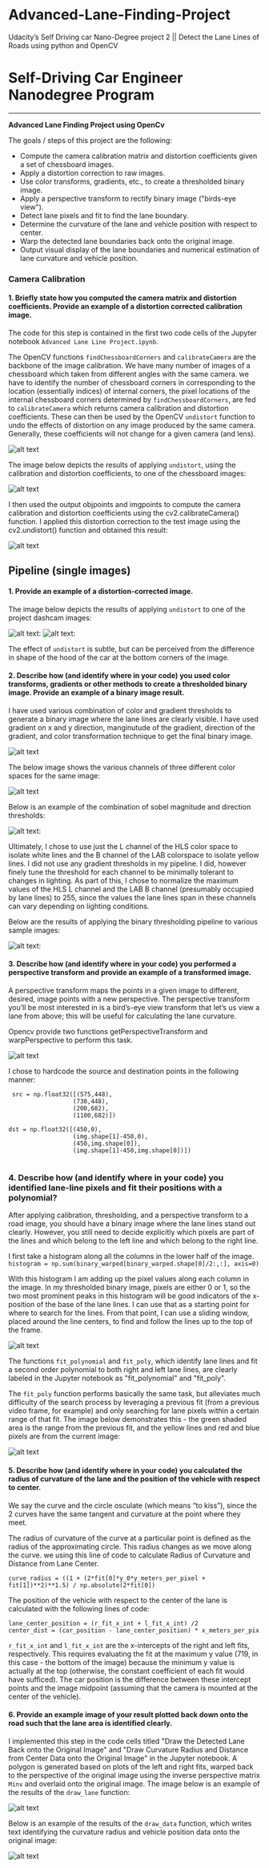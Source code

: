 # Advanced-Lane-Finding-Project
Udacity’s Self Driving car Nano-Degree project 2 || Detect the Lane Lines of Roads using python and OpenCV
# Self-Driving Car Engineer Nanodegree Program
---
**Advanced Lane Finding Project using OpenCv**

The goals / steps of this project are the following:
* Compute the camera calibration matrix and distortion coefficients given a set of chessboard images.
* Apply a distortion correction to raw images.
* Use color transforms, gradients, etc., to create a thresholded binary image.
* Apply a perspective transform to rectify binary image ("birds-eye view").
* Detect lane pixels and fit to find the lane boundary.
* Determine the curvature of the lane and vehicle position with respect to center.
* Warp the detected lane boundaries back onto the original image.
* Output visual display of the lane boundaries and numerical estimation of lane curvature and vehicle
position.

[//]: # (Image References)
[im00]:./camera_cal/calibration1.jpg "Chessboard Original Image"
[im01]:./output_images/image0.jpg "Chessboard calibration"
[im02]:./output_images/image1.png "Undistorted Chessboard"
[im03]:./test_images/test1.jpg "Undistorted Image"
[im04]:./output_images/image4.png "Undistorted Image"
[im05]:./output_images/plot.png "Colorspace Exploration"
[im06]:./output_images/Sobel.png "Sobel"
[im07]:./output_images/Sobel_Magnitude_Direction_Threshold.png "Sobel Magnitude & Direction"
[im08]:./output_images/Pipeline.png "Processing Pipeline for All Image"
[im09]:./output_images/image10.png "Unwarped Image"
[im10]:./output_images/image11.png 
[im11]:./output_images/image12.png
[im12]:./output_images/image13.png
[im13]:./output_images/image14.png

### Camera Calibration

#### 1. Briefly state how you computed the camera matrix and distortion coefficients. Provide an example of a distortion corrected calibration image.

The code for this step is contained in the first two code cells of the Jupyter notebook 
`Advanced Lane Line Project.ipynb`.  

The OpenCV functions `findChessboardCorners` and `calibrateCamera` are the backbone of the image calibration. We have many number of images of a chessboard which taken from different angles with the same camera. we have to identify the number of chessboard corners in corresponding to the location (essentially indices) of internal corners, the pixel locations of the internal chessboard corners determined by `findChessboardCorners`, are fed to `calibrateCamera` which returns camera calibration and distortion coefficients. These can then be used by the OpenCV `undistort` function to undo the effects of distortion on any image produced by the same camera. Generally, these coefficients will not change for a given camera (and lens). 

![alt text][im00]

The image below depicts the results of applying `undistort`, using the calibration and distortion coefficients, to one of the chessboard images:

![alt text][im01]

I then used the output objpoints and imgpoints to compute the camera calibration and distortion coefficients using the cv2.calibrateCamera() function. I applied this distortion correction to the test image using the cv2.undistort() function and obtained this result:

![alt text][im02]

## Pipeline (single images)
#### 1. Provide an example of a distortion-corrected image.
The image below depicts the results of applying `undistort` to one of the project dashcam images:

![alt text][im03]:
![alt text][im04]:

The effect of `undistort` is subtle, but can be perceived from the difference in shape of the hood of the car at the bottom corners of the image.

#### 2. Describe how (and identify where in your code) you used color transforms, gradients or other methods to create a thresholded binary image.  Provide an example of a binary image result.
I have used various combination of color and gradient thresholds to generate a binary image where the lane lines are clearly visible. I have used gradient on x and y direction, manginutude of the gradient, direction of the gradient, and color transformation technique to get the final binary image.

![alt text][im06]

The below image shows the various channels of three different color spaces for the same image:

![alt text][im05]

Below is an example of the combination of sobel magnitude and direction thresholds:

![alt text][im07]:

Ultimately, I chose to use just the L channel of the HLS color space to isolate white lines and the B channel of the LAB colorspace to isolate yellow lines. I did not use any gradient thresholds in my pipeline. I did, however finely tune the threshold for each channel to be minimally tolerant to changes in lighting. As part of this, I chose to normalize the maximum values of the HLS L channel and the LAB B channel (presumably occupied by lane lines) to 255, since the values the lane lines span in these channels can vary depending on lighting conditions. 

Below are the results of applying the binary thresholding pipeline to various sample images:

![alt text][im08]:

#### 3. Describe how (and identify where in your code) you performed a perspective transform and provide an example of a transformed image.
A perspective transform maps the points in a given image to different, desired, image points with a new perspective. The perspective transform you’ll be most interested in is a bird’s-eye view transform that let’s us view a lane from above; this will be useful for calculating the lane curvature.

Opencv provide two functions getPerspectiveTransform and warpPerspective to perform this task.

![alt text][im09]

 I chose to hardcode the source and destination points in the following manner:

```
 src = np.float32([(575,448),
                  (730,448), 
                  (200,682), 
                  (1100,682)])

dst = np.float32([(450,0),
                  (img.shape[1]-450,0),
                  (450,img.shape[0]),
                  (img.shape[1]-450,img.shape[0])])                 
                  
```

### 4. Describe how (and identify where in your code) you identified lane-line pixels and fit their positions with a polynomial?
After applying calibration, thresholding, and a perspective transform to a road image, you should have a binary image where the lane lines stand out clearly. However, you still need to decide explicitly which pixels are part of the lines and which belong to the left line and which belong to the right line.

I first take a histogram along all the columns in the lower half of the image.
```histogram = np.sum(binary_warped[binary_warped.shape[0]/2:,:], axis=0)```

With this histogram I am adding up the pixel values along each column in the image. In my thresholded binary image, pixels are either 0 or 1, so the two most prominent peaks in this histogram will be good indicators of the x-position of the base of the lane lines. I can use that as a starting point for where to search for the lines. From that point, I can use a sliding window, placed around the line centers, to find and follow the lines up to the top of the frame.

![alt text][im10]

The functions `fit_polynomial` and `fit_poly`, which identify lane lines and fit a second order polynomial to both right and left lane lines, are clearly labeled in the Jupyter notebook as "fit_polynomial" and "fit_poly".

The `fit_poly` function performs basically the same task, but alleviates much difficulty of the search process by leveraging a previous fit (from a previous video frame, for example) and only searching for lane pixels within a certain range of that fit. The image below demonstrates this - the green shaded area is the range from the previous fit, and the yellow lines and red and blue pixels are from the current image:

![alt text][im11]

#### 5. Describe how (and identify where in your code) you calculated the radius of curvature of the lane and the position of the vehicle with respect to center.

We say the curve and the circle osculate (which means “to kiss”), since the 2 curves have the same tangent and curvature at the point where they meet.

The radius of curvature of the curve at a particular point is defined as the radius of the approximating circle. This radius changes as we move along the curve. we using this line of code to calculate Radius of Curvature and Distance from Lane Center.
```
curve_radius = ((1 + (2*fit[0]*y_0*y_meters_per_pixel + fit[1])**2)**1.5) / np.absolute(2*fit[0])
```
The position of the vehicle with respect to the center of the lane is calculated with the following lines of code:
```
lane_center_position = (r_fit_x_int + l_fit_x_int) /2
center_dist = (car_position - lane_center_position) * x_meters_per_pix
```
`r_fit_x_int` and `l_fit_x_int` are the x-intercepts of the right and left fits, respectively. This requires evaluating the fit at the maximum y value (719, in this case - the bottom of the image) because the minimum y value is actually at the top (otherwise, the constant coefficient of each fit would have sufficed). The car position is the difference between these intercept points and the image midpoint (assuming that the camera is mounted at the center of the vehicle).

#### 6. Provide an example image of your result plotted back down onto the road such that the lane area is identified clearly.

I implemented this step in the code cells titled "Draw the Detected Lane Back onto the Original Image" and "Draw Curvature Radius and Distance from Center Data onto the Original Image" in the Jupyter notebook. A polygon is generated based on plots of the left and right fits, warped back to the perspective of the original image using the inverse perspective matrix `Minv` and overlaid onto the original image. The image below is an example of the results of the `draw_lane` function:

![alt text][im12]

Below is an example of the results of the `draw_data` function, which writes text identifying the curvature radius and vehicle position data onto the original image:

![alt text][im13]
